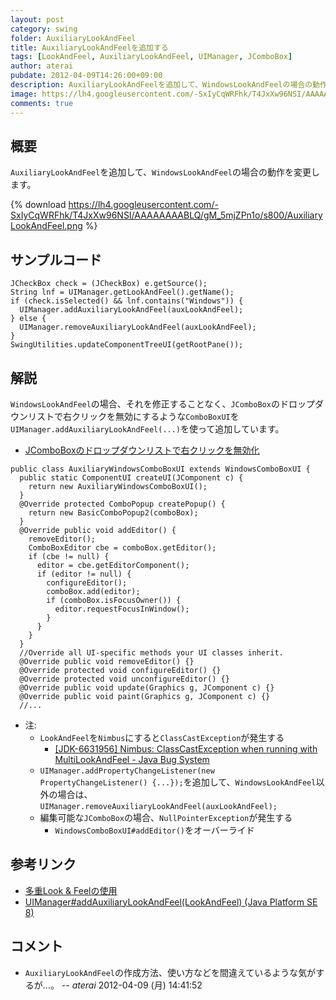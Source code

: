 ```yaml
---
layout: post
category: swing
folder: AuxiliaryLookAndFeel
title: AuxiliaryLookAndFeelを追加する
tags: [LookAndFeel, AuxiliaryLookAndFeel, UIManager, JComboBox]
author: aterai
pubdate: 2012-04-09T14:26:00+09:00
description: AuxiliaryLookAndFeelを追加して、WindowsLookAndFeelの場合の動作を変更します。
image: https://lh4.googleusercontent.com/-SxIyCqWRFhk/T4JxXw96NSI/AAAAAAAABLQ/gM_5mjZPn1o/s800/AuxiliaryLookAndFeel.png
comments: true
---
```

## 概要
`AuxiliaryLookAndFeel`を追加して、`WindowsLookAndFeel`の場合の動作を変更します。

{% download https://lh4.googleusercontent.com/-SxIyCqWRFhk/T4JxXw96NSI/AAAAAAAABLQ/gM_5mjZPn1o/s800/AuxiliaryLookAndFeel.png %}

## サンプルコード
<pre class="prettyprint"><code>JCheckBox check = (JCheckBox) e.getSource();
String lnf = UIManager.getLookAndFeel().getName();
if (check.isSelected() &amp;&amp; lnf.contains("Windows")) {
  UIManager.addAuxiliaryLookAndFeel(auxLookAndFeel);
} else {
  UIManager.removeAuxiliaryLookAndFeel(auxLookAndFeel);
}
SwingUtilities.updateComponentTreeUI(getRootPane());
</code></pre>

## 解説
`WindowsLookAndFeel`の場合、それを修正することなく、`JComboBox`のドロップダウンリストで右クリックを無効にするような`ComboBoxUI`を`UIManager.addAuxiliaryLookAndFeel(...)`を使って追加しています。

- [JComboBoxのドロップダウンリストで右クリックを無効化](https://ateraimemo.com/Swing/DisableRightClick.html)

<!-- dummy comment line for breaking list -->

<pre class="prettyprint"><code>public class AuxiliaryWindowsComboBoxUI extends WindowsComboBoxUI {
  public static ComponentUI createUI(JComponent c) {
    return new AuxiliaryWindowsComboBoxUI();
  }
  @Override protected ComboPopup createPopup() {
    return new BasicComboPopup2(comboBox);
  }
  @Override public void addEditor() {
    removeEditor();
    ComboBoxEditor cbe = comboBox.getEditor();
    if (cbe != null) {
      editor = cbe.getEditorComponent();
      if (editor != null) {
        configureEditor();
        comboBox.add(editor);
        if (comboBox.isFocusOwner()) {
          editor.requestFocusInWindow();
        }
      }
    }
  }
  //Override all UI-specific methods your UI classes inherit.
  @Override public void removeEditor() {}
  @Override protected void configureEditor() {}
  @Override protected void unconfigureEditor() {}
  @Override public void update(Graphics g, JComponent c) {}
  @Override public void paint(Graphics g, JComponent c) {}
  //...
</code></pre>

- 注:
    - `LookAndFeel`を`Nimbus`にすると`ClassCastException`が発生する
        - [&#91;JDK-6631956&#93; Nimbus: ClassCastException when running with MultiLookAndFeel - Java Bug System](https://bugs.openjdk.java.net/browse/JDK-6631956)
    - `UIManager.addPropertyChangeListener(new PropertyChangeListener() {...});`を追加して、`WindowsLookAndFeel`以外の場合は、`UIManager.removeAuxiliaryLookAndFeel(auxLookAndFeel);`
    - 編集可能な`JComboBox`の場合、`NullPointerException`が発生する
        - `WindowsComboBoxUI#addEditor()`をオーバーライド

<!-- dummy comment line for breaking list -->

## 参考リンク
- [多重Look & Feelの使用](https://docs.oracle.com/javase/jp/8/docs/api/javax/swing/plaf/multi/doc-files/multi_tsc.html)
- [UIManager#addAuxiliaryLookAndFeel(LookAndFeel) (Java Platform SE 8)](https://docs.oracle.com/javase/jp/8/docs/api/javax/swing/UIManager.html#addAuxiliaryLookAndFeel-javax.swing.LookAndFeel-)

<!-- dummy comment line for breaking list -->

## コメント
- `AuxiliaryLookAndFeel`の作成方法、使い方などを間違えているような気がするが…。 -- *aterai* 2012-04-09 (月) 14:41:52

<!-- dummy comment line for breaking list -->
